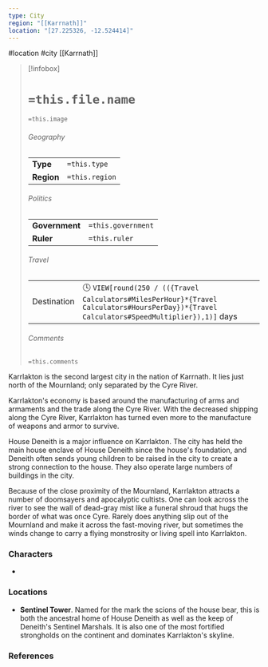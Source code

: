 ```yaml
---
type: City
region: "[[Karrnath]]"
location: "[27.225326, -12.524414]"
---
```

 #location #city [[Karrnath]]

> [!infobox]
> # `=this.file.name`
> `=this.image`
> ###### Geography
> |  |  |
> | ---- | ---- |
> | **Type** | `=this.type` |
> | **Region** | `=this.region` |
> ###### Politics
> |  |  |
> | ---- | ---- |
> | **Government** | `=this.government` |
> | **Ruler** | `=this.ruler` |
> ###### Travel
> |  |  |
> | ---- | ---- |
> | Destination | 🕓 `VIEW[round(250 / (({Travel Calculators#MilesPerHour}*{Travel Calculators#HoursPerDay})*{Travel Calculators#SpeedMultiplier}),1)]` days |
> ###### Comments
> `=this.comments`

Karrlakton is the second largest city in the nation of Karrnath. It lies just north of the Mournland; only separated by the Cyre River.

Karrlakton's economy is based around the manufacturing of arms and armaments and the trade along the Cyre River. With the decreased shipping along the Cyre River, Karrlakton has turned even more to the manufacture of weapons and armor to survive.

House Deneith is a major influence on Karrlakton. The city has held the main house enclave of House Deneith since the house's foundation, and Deneith often sends young children to be raised in the city to create a strong connection to the house. They also operate large numbers of buildings in the city.

Because of the close proximity of the Mournland, Karrlakton attracts a number of doomsayers and apocalyptic cultists. One can look across the river to see the wall of dead-gray mist like a funeral shroud that hugs the border of what was once Cyre. Rarely does anything slip out of the Mournland and make it across the fast-moving river, but sometimes the winds change to carry a flying monstrosity or living spell into Karrlakton.

### Characters

* 

### Locations

- **Sentinel Tower**. Named for the mark the scions of the house bear, this is both the ancestral home of House Deneith as well as the keep of Deneith's Sentinel Marshals. It is also one of the most fortified strongholds on the continent and dominates Karrlakton's skyline.

### References
